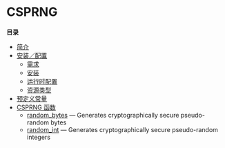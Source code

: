 CSPRNG
======

**目录**

-   [简介](/intro/csprng.html)
-   [安装／配置](/csprng/setup.html)
    -   [需求](/csprng/setup.html#需求)
    -   [安装](/csprng/setup.html#安装)
    -   [运行时配置](/csprng/setup.html#运行时配置)
    -   [资源类型](/csprng/setup.html#资源类型)
-   [预定义常量](/csprng/constants.html)
-   [CSPRNG 函数](/ref/csprng.html)
    -   [random\_bytes](/ref/csprng.html#random_bytes) — Generates
        cryptographically secure pseudo-random bytes
    -   [random\_int](/ref/csprng.html#random_int) — Generates
        cryptographically secure pseudo-random integers
